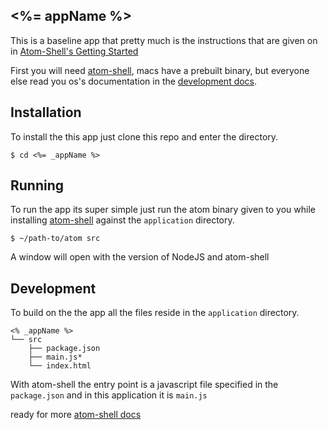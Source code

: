 ## <%= appName %>

This is a baseline app that pretty much is the instructions that are given on in [Atom-Shell's Getting Started](https://github.com/atom/atom-shell/blob/master/docs/tutorial/quick-start.md)

First you will need [atom-shell](https://github.com/atom/atom-shell), macs have a prebuilt binary, but everyone else read you os's documentation in the [development docs](https://github.com/atom/atom-shell/tree/master/docs/development).

## Installation

To install the this app just clone this repo and enter the directory.

    $ cd <%= _appName %>

## Running 

To run the app its super simple just run the atom binary given to you while installing [atom-shell](https://github.com/atom/atom-shell) against the `application` directory.

    $ ~/path-to/atom src

A window will open with the version of NodeJS and atom-shell

## Development

To build on the the app all the files reside in the `application` directory.

    <% _appName %>
    └── src
        ├── package.json
        ├── main.js*
        └── index.html

With atom-shell the entry point is a javascript file specified in the `package.json` and in this application it is `main.js`

ready for more [atom-shell docs](https://github.com/atom/atom-shell/tree/master/docs)